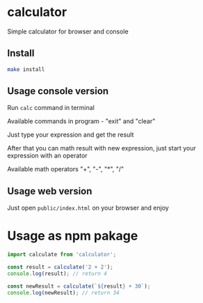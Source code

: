 # calculator
Simple calculator for browser and console

## Install
```bash
make install
```

## Usage console version
Run `calc` command in terminal

Available commands in program - "exit" and "clear"

Just type your expression and get the result

After that you can math result with new expression, just start your expression with an operator

Available math operators "+", "-", "*", "/"

## Usage web version
Just open `public/index.html` on your browser and enjoy

# Usage as npm pakage
```javascript
import calculate from 'calculator';

const result = calculate('2 + 2');
console.log(result); // return 4

const newResult = calculate(`${result} + 30`);
console.log(newResult); // return 34
```
